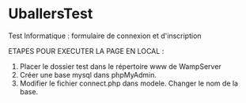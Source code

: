 # UballersTest
Test Informatique : formulaire de connexion et d'inscription 

ETAPES POUR EXECUTER LA PAGE EN LOCAL :

1) Placer le dossier test dans le répertoire www de WampServer 
2) Créer une base mysql dans phpMyAdmin. 
3) Modifier le fichier connect.php dans modele. Changer le nom de la base.
